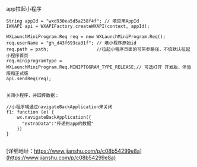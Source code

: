 
app拉起小程序
```
String appId = "wxd930ea5d5a258f4f"; // 填应用AppId
IWXAPI api = WXAPIFactory.createWXAPI(context, appId);

WXLaunchMiniProgram.Req req = new WXLaunchMiniProgram.Req();
req.userName = "gh_d43f693ca31f"; // 填小程序原始id
req.path = path;                  //拉起小程序页面的可带参路径，不填默认拉起小程序首页
req.miniprogramType = WXLaunchMiniProgram.Req.MINIPTOGRAM_TYPE_RELEASE;// 可选打开 开发版，体验版和正式版
api.sendReq(req);


关闭小程序，并回传数据：

//小程序端通过navigateBackApplication来关闭
f1: function (e) {
    wx.navigateBackApplication({
      "extraData":"传递到app的数据"
    })
}


```
[详细地址：https://www.jianshu.com/p/c08b54299e8a](https://www.jianshu.com/p/c08b54299e8a)